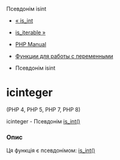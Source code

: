 Псевдонім isint

-   [« is\_int](function.is-int.html)
    
-   [is\_iterable »](function.is-iterable.html)
    
-   [PHP Manual](index.html)
    
-   [Функции для работы с переменными](ref.var.html)
    
-   Псевдонім isint
    

# ісinteger

(PHP 4, PHP 5, PHP 7, PHP 8)

ісinteger - Псевдонім [is\_int()](function.is-int.html)

### Опис

Ця функція є псевдонімом: [is\_int()](function.is-int.html)